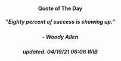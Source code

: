 <h4 align="center">Quote of The Day</h4>
<h5 align="center"><i>"Eighty percent of success is showing up."</i></h5>
<h5 align="center">- Woody Allen</h5>


<h5 align="center"><i>updated:  04/19/21 06:06 WIB</i></h5>
